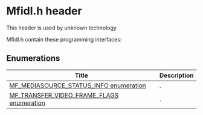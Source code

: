 # Mfidl.h header


This header is used by unknown technology.

Mfidl.h contain these programming interfaces:


## Enumerations

| Title   | Description   |
| ---- |:---- |
| [MF_MEDIASOURCE_STATUS_INFO enumeration](ne-mfidl-mf-mediasource-status-info.md) | . |
| [MF_TRANSFER_VIDEO_FRAME_FLAGS enumeration](ne-mfidl-mf-transfer-video-frame-flags.md) | . |

